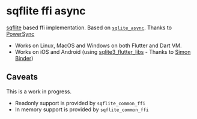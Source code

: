 # sqflite ffi async

[sqflite](https://pub.dev/packages/sqflite) based ffi implementation. Based
on [`sqlite_async`](https://pub.dev/packages/sqlite_async). Thanks to [PowerSync](https://github.com/powersync-ja)

* Works on Linux, MacOS and Windows on both Flutter and Dart VM.
* Works on iOS and Android (using [sqlite3_flutter_libs](https://pub.dev/packages/sqlite3_flutter_libs) - Thanks
  to [Simon Binder](https://github.com/simolus3))

## Caveats

This is a work in progress.
- Readonly support is provided by `sqflite_common_ffi`
- In memory support is provided by `sqflite_common_ffi`